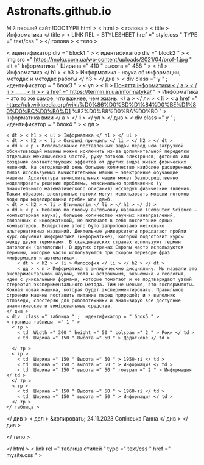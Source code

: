 # Astronafts.github.io
Мій перший сайт
!DOCTYPE html >
< html >
  < голова >
    < title > Информатика </ title >
    < LINK  REL = STYLESHEET  href =" style.css " TYPE =" text/css " >
  </ голова >
  < тело >



  < идентификатор div  =" block1 " >
    < идентификатор div  =" block2 " >
    < img  src =" https://moku.com.ua/wp-content/uploads/2021/04/prof-1.jpg " alt =" Інформатика " Ширина =" 410 " высота =" 458 " >
    < h1  > Информатика </ h1 >
    < h3 > Информатика - наука об информации, методах и методах работы </ h3 >
    </ див >
     < div  class =" y " ;  идентификатор = " блок3 " >
    < ул >
      < li > <a href =" https://dl.nure.ua/pluginfile.php/468/mod_resource/content/3/content/content1.html " > Поняття інформатики < / a > < / li > _  _ _
        < li > < a  href =" https://termin.in.ua/informatyka/ " > Информатика – это то же самое, что важнее, чем жизнь. </ а > </ ли >
        < li > < a  href =" https://uk.wikipedia.org/wiki/%D0%86%D0%BD%D1%84%D0%BE%D1%80%D0%BC%D0%B0%D1 %82%D0%B8%D0%BA%D0%B0 " > Інформатика вики </ a > </ li >
      </ ул >
    </ див >
        < div  class =" y " ;  идентификатор = " блок4 " >
      < дл >

    < dt > < h1 > < ul > Інформатика </ h1 > </ ul >
    < dt > < h2 > < li > Основні принципы </ li > </ h2 > </ dt >
    < dd > < p > Использование поставленных задач перед нею загрузкой обсчитывающей машины можно исключить из-за дополнительной переделки отдельных механических частей, руху потоков электронов, фотонов или создания соответствующих эффектов от других видов живых физических явлений. На сегодняшний день большее количество наиболее расширенных типов используемых вычислительных машин — электронные обучающие машины. Архитектура вычислительных машин может безпосредственно моделировать решение проблемы, максимально приближенно (у значительного математического описания) исследуя физические явления. Таким образом, электронные потоки могут использовать модели потоков воды при моделировании гребен или дамб.
    < dt > < h2 > < li > Етимологія </ li > </ h2 > </ dt >
    < dd > < p > Неважно по своему англомовну названию (Computer Science — компьютерная наука), большее количество научных нанаправлений, связанных с информатикой, не включает в себя воспитание одних компьютеров. Вследствие этого було запропоновано несколько альтернативных названий. Деятельные университеты предлагают пройти курс обучения информатике (информатике), который подготовит курсы между двумя терминами. В скандинавских странах используют термин датологии (датологии). В других странах Европы часто используются термины, которые часто используются при скором переводе фраз «информация и автоматика».
        < dt > < h2 > < li > Философия </ li > </ h2 > </ dt >
        < дд > < п > Информатика є эмпирическию дисциплину. Мы назвали это экспериментальной наукой, хотя и астрономия, экономика и геология, идеи с уникальными формами, которые помогают и не подтверждают узкий стереотип экспериментального метода. Тим не меньше, это эксперименты. Кожная новая машина, которая будет экспериментировать. Правильное строение машины поставить питание перед природой; и я выполняю отповеди, спостеряю для робототехники и анализирую все доступные аналитические и вимірювальные средства.
    </ див >
    < div  class =" таблица " ;  идентификатор = " блок5 " >
    < граница таблицы  =" 1 " >
      < тр >
        < td  Width =" 300 " height =" 50 " colspan =" 2 " > Роки </ td >
        < td  Ширина =" 150 " Высота =" 50 " > Додаткове </ td >

      </ тр >
      < тр >
        < td  Ширина =" 150 " Высота =" 50 " > 1950-ті </ td >
        < td  Ширина =" 150 " высота =" 50 " > Информация </ td >
        < td  Ширина =" 150 " высота =" 50 " rowspan =" 2 " > Информация </ td >
      </ тр >
      < тр >
        < td  Ширина =" 150 " Высота =" 50 " > 1960-ті </ td >
        < td  Ширина =" 150 " высота =" 50 " > Информация </ td >
      </ тр >
    </ таблица >

   </ див >
   < дел >
            &копировать; 24.11.2023 Сопінська Ганна
  </ див >
    </ див >

  </ тело >

</ html >
< link  rel =" таблица стилей " type =" text/css " href =" mysite.css " >
